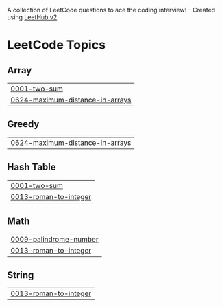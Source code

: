 A collection of LeetCode questions to ace the coding interview! - Created using [LeetHub v2](https://github.com/arunbhardwaj/LeetHub-2.0)
<!---LeetCode Topics Start-->
# LeetCode Topics
## Array
|  |
| ------- |
| [0001-two-sum](https://github.com/seodalzzz/LeetCode/tree/master/0001-two-sum) |
| [0624-maximum-distance-in-arrays](https://github.com/seodalzzz/LeetCode/tree/master/0624-maximum-distance-in-arrays) |
## Greedy
|  |
| ------- |
| [0624-maximum-distance-in-arrays](https://github.com/seodalzzz/LeetCode/tree/master/0624-maximum-distance-in-arrays) |
## Hash Table
|  |
| ------- |
| [0001-two-sum](https://github.com/seodalzzz/LeetCode/tree/master/0001-two-sum) |
| [0013-roman-to-integer](https://github.com/seodalzzz/LeetCode/tree/master/0013-roman-to-integer) |
## Math
|  |
| ------- |
| [0009-palindrome-number](https://github.com/seodalzzz/LeetCode/tree/master/0009-palindrome-number) |
| [0013-roman-to-integer](https://github.com/seodalzzz/LeetCode/tree/master/0013-roman-to-integer) |
## String
|  |
| ------- |
| [0013-roman-to-integer](https://github.com/seodalzzz/LeetCode/tree/master/0013-roman-to-integer) |
<!---LeetCode Topics End-->